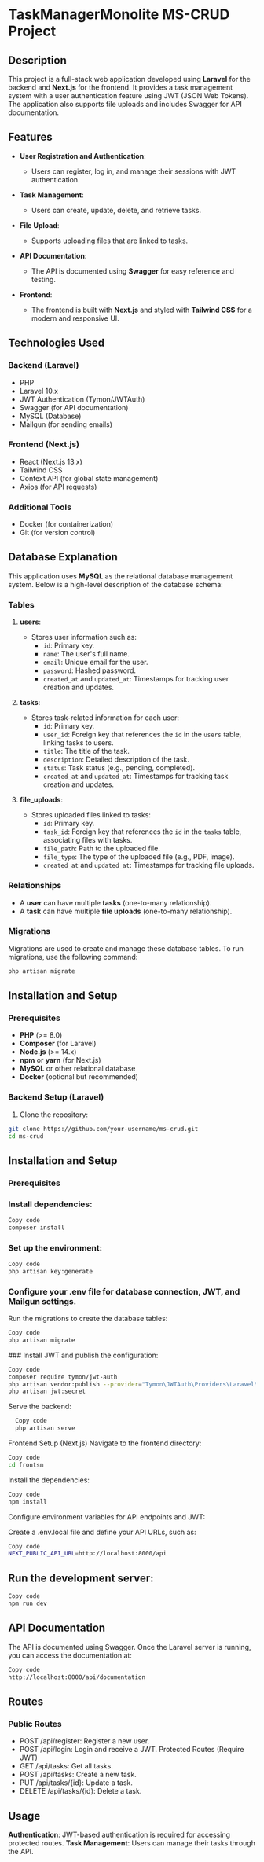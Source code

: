 # TaskManagerMonolite  MS-CRUD Project

## Description

This project is a full-stack web application developed using **Laravel** for the backend and **Next.js** for the frontend. It provides a task management system with a user authentication feature using JWT (JSON Web Tokens). The application also supports file uploads and includes Swagger for API documentation.

## Features

- **User Registration and Authentication**:
  - Users can register, log in, and manage their sessions with JWT authentication.
  
- **Task Management**:
  - Users can create, update, delete, and retrieve tasks.

- **File Upload**:
  - Supports uploading files that are linked to tasks.

- **API Documentation**:
  - The API is documented using **Swagger** for easy reference and testing.

- **Frontend**:
  - The frontend is built with **Next.js** and styled with **Tailwind CSS** for a modern and responsive UI.

## Technologies Used

### Backend (Laravel)
- PHP
- Laravel 10.x
- JWT Authentication (Tymon/JWTAuth)
- Swagger (for API documentation)
- MySQL (Database)
- Mailgun (for sending emails)

### Frontend (Next.js)
- React (Next.js 13.x)
- Tailwind CSS
- Context API (for global state management)
- Axios (for API requests)

### Additional Tools
- Docker (for containerization)
- Git (for version control)

## Database Explanation

This application uses **MySQL** as the relational database management system. Below is a high-level description of the database schema:

### Tables

1. **users**:
   - Stores user information such as:
     - `id`: Primary key.
     - `name`: The user's full name.
     - `email`: Unique email for the user.
     - `password`: Hashed password.
     - `created_at` and `updated_at`: Timestamps for tracking user creation and updates.

2. **tasks**:
   - Stores task-related information for each user:
     - `id`: Primary key.
     - `user_id`: Foreign key that references the `id` in the `users` table, linking tasks to users.
     - `title`: The title of the task.
     - `description`: Detailed description of the task.
     - `status`: Task status (e.g., pending, completed).
     - `created_at` and `updated_at`: Timestamps for tracking task creation and updates.

3. **file_uploads**:
   - Stores uploaded files linked to tasks:
     - `id`: Primary key.
     - `task_id`: Foreign key that references the `id` in the `tasks` table, associating files with tasks.
     - `file_path`: Path to the uploaded file.
     - `file_type`: The type of the uploaded file (e.g., PDF, image).
     - `created_at` and `updated_at`: Timestamps for tracking file uploads.

### Relationships

- A **user** can have multiple **tasks** (one-to-many relationship).
- A **task** can have multiple **file uploads** (one-to-many relationship).

### Migrations

Migrations are used to create and manage these database tables. To run migrations, use the following command:

```bash
php artisan migrate
```
## Installation and Setup

### Prerequisites

- **PHP** (>= 8.0)
- **Composer** (for Laravel)
- **Node.js** (>= 14.x)
- **npm** or **yarn** (for Next.js)
- **MySQL** or other relational database
- **Docker** (optional but recommended)

### Backend Setup (Laravel)


1. Clone the repository:


```bash
git clone https://github.com/your-username/ms-crud.git
cd ms-crud
```

## Installation and Setup

### Prerequisites

### Install dependencies:

```bash
Copy code
composer install
```

### Set up the environment:

```bash
Copy code
php artisan key:generate
```
### Configure your .env file for database connection, JWT, and Mailgun settings.

Run the migrations to create the database tables:

```bash
Copy code
php artisan migrate
```

### Install JWT and publish the configuration:

```bash
Copy code
composer require tymon/jwt-auth
php artisan vendor:publish --provider="Tymon\JWTAuth\Providers\LaravelServiceProvider"
php artisan jwt:secret
```
Serve the backend:

```bash
  Copy code
  php artisan serve
```
Frontend Setup (Next.js)
Navigate to the frontend directory:

```bash
Copy code
cd frontsm
```
Install the dependencies:

```bash
Copy code
npm install
```
Configure environment variables for API endpoints and JWT:

Create a .env.local file and define your API URLs, such as:

```bash
Copy code
NEXT_PUBLIC_API_URL=http://localhost:8000/api
```

## Run the development server:

```bash
Copy code
npm run dev
```
## API Documentation
The API is documented using Swagger. Once the Laravel server is running, you can access the documentation at:

```bash
Copy code
http://localhost:8000/api/documentation
```
## Routes
### Public Routes
- POST /api/register: Register a new user.
- POST /api/login: Login and receive a JWT.
Protected Routes (Require JWT)
- GET /api/tasks: Get all tasks.
- POST /api/tasks: Create a new task.
- PUT /api/tasks/{id}: Update a task.
- DELETE /api/tasks/{id}: Delete a task.


## Usage
**Authentication**: JWT-based authentication is required for accessing protected routes.
**Task Management**: Users can manage their tasks through the API.


